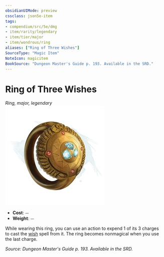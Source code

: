```yaml
---
obsidianUIMode: preview
cssclass: json5e-item
tags:
- compendium/src/5e/dmg
- item/rarity/legendary
- item/tier/major
- item/wondrous/ring
aliases: ["Ring of Three Wishes"]
SourceType: "Magic Item"
NoteIcon: magicitem
BookSource: "Dungeon Master's Guide p. 193. Available in the SRD."
---
```

# Ring of Three Wishes
*Ring, major, legendary*  
![](https://raw.githubusercontent.com/5etools-mirror-2/5etools-img/main/items/DMG/Ring%20of%20Three%20Wishes.webp#right)  

- **Cost**: ⏤
- **Weight**: ⏤

While wearing this ring, you can use an action to expend 1 of its 3 charges to cast the [wish](/2-Mechanics/CLI/spells/wish.md) spell from it. The ring becomes nonmagical when you use the last charge.

*Source: Dungeon Master's Guide p. 193. Available in the SRD.*